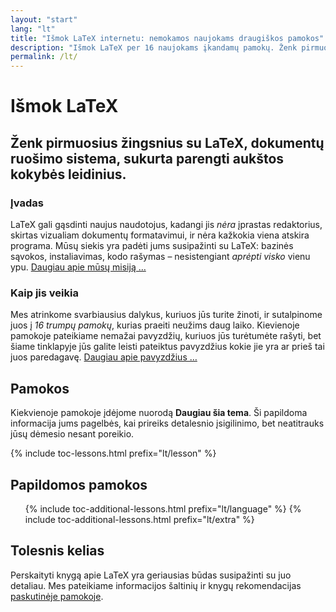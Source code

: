 ```yaml
---
layout: "start"
lang: "lt"
title: "Išmok LaTeX internetu: nemokamos naujokams draugiškos pamokos"
description: "Išmok LaTeX per 16 naujokams įkandamų pamokų. Ženk pirmuosius žingsnius su LaTeX, dokumentų ruošimo sistema, sukurta rengti aukštos kokybės leidinius."
permalink: /lt/
---
```


# Išmok LaTeX

<h2 class="heading__introduction">Ženk pirmuosius žingsnius su LaTeX, dokumentų ruošimo sistema, sukurta parengti aukštos kokybės leidinius.</h2>

<div
  class="text-columns">
  <section>
    <h3 class="text-columns__heading">Įvadas</h3>
    <p>LaTeX gali gąsdinti naujus naudotojus, kadangi jis <em>nėra</em>
       įprastas redaktorius, skirtas vizualiam dokumentų formatavimui, ir nėra
       kažkokia viena atskira programa. Mūsų siekis yra padėti jums susipažinti
       su LaTeX: bazinės sąvokos, instaliavimas, kodo rašymas &ndash;
       nesistengiant <em>aprėpti visko</em> vienu ypu.
       <a href="./mission">Daugiau apie mūsų misiją &hellip;</a></p>
  </section>
  <section>
    <h3 class="text-columns__heading">Kaip jis veikia</h3>
      <p>Mes atrinkome svarbiausius dalykus, kuriuos jūs turite žinoti, ir
         sutalpinome juos į <em>16 trumpų pamokų</em>, kurias praeiti neužims
         daug laiko. Kievienoje pamokoje pateikiame nemažai pavyzdžių, kuriuos
         jūs turėtumėte rašyti, bet šiame tinklapyje jūs galite leisti
         pateiktus pavyzdžius kokie jie yra ar prieš tai juos paredagavę.
         <a href="./help#examples">Daugiau apie pavyzdžius &hellip;</a></p>
  </section>
</div>

<h2 class="heading__toc" id="toc">Pamokos</h2>

<p class="paragraph__toc">Kiekvienoje pamokoje įdėjome nuorodą <b>Daugiau šia tema</b>. Ši papildoma informacija jums pagelbės, kai prireiks detalesnio įsigilinimo, bet neatitrauks jūsų dėmesio nesant poreikio.</p>

{% include toc-lessons.html prefix="lt/lesson" %}

<h2 class="heading__toc">Papildomos pamokos</h2>
<ul class="lessons-toc">
  {% include toc-additional-lessons.html prefix="lt/language" %}
  {% include toc-additional-lessons.html prefix="lt/extra" %}
</ul>

## Tolesnis kelias

Perskaityti knygą apie LaTeX yra geriausias būdas susipažinti su juo detaliau. Mes pateikiame informacijos šaltinių ir knygų rekomendacijas [paskutinėje pamokoje](./lesson-16).

